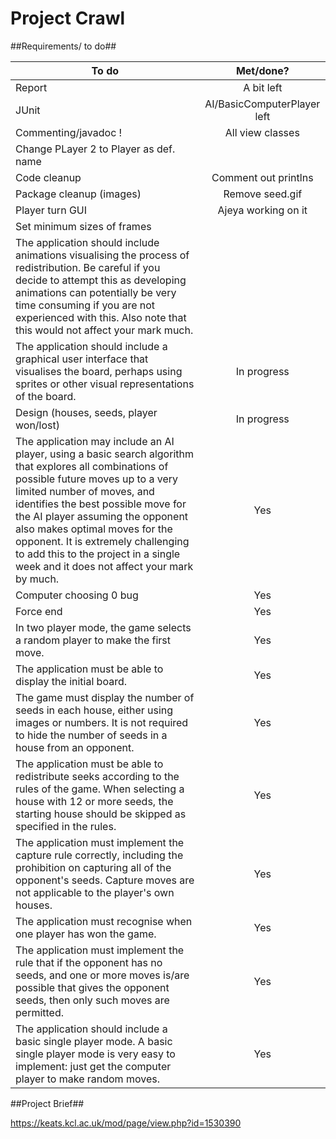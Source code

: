 # Project Crawl #

##Requirements/ to do##

| To do                | Met/done?           |
| -------------------------- |:--------------:| 
| Report | A bit left |
| JUnit | AI/BasicComputerPlayer left |
| Commenting/javadoc ! | All view classes |
| Change PLayer 2 to Player as def. name | |
| Code cleanup | Comment out printlns | 
| Package cleanup (images) | Remove seed.gif |
| Player turn GUI | Ajeya working on it|
| Set minimum sizes of frames | |
|The application should include animations visualising the process of redistribution. Be careful if you decide to attempt this as developing animations can potentially be very time consuming if you are not experienced with this. Also note that this would not affect your mark much.| |
|The application should include a graphical user interface that visualises the board, perhaps using sprites or other visual representations of the board. | In progress |
| Design (houses, seeds, player won/lost) | In progress |
|The application may include an AI player, using a basic search algorithm that explores all combinations of possible future moves up to a very limited number of moves, and identifies the best possible move for the AI player assuming the opponent also makes optimal moves for the opponent. It is extremely challenging to add this to the project in a single week and it does not affect your mark by much.| Yes |
| Computer choosing 0 bug | Yes  |
| Force end | Yes |
| In two player mode, the game selects a random player to make the first move.  | Yes |
| The application must be able to display the initial board. | Yes |
| The game must display the number of seeds in each house, either using images or numbers. It is not required to hide the number of seeds in a house from an opponent. | Yes |
| The application must be able to redistribute seeks according to the rules of the game. When selecting a house with 12 or more seeds, the starting house should be skipped as specified in the rules. | Yes |
| The application must implement the capture rule correctly, including the prohibition on capturing all of the opponent's seeds. Capture moves are not applicable to the player's own houses. | Yes |
| The application must recognise when one player has won the game. | Yes |
| The application must implement the rule that if the opponent has no seeds, and one or more moves is/are possible that gives the opponent seeds, then only such moves are permitted. |  Yes |
|The application should include a basic single player mode. A basic single player mode is very easy to implement: just get the computer player to make random moves.| Yes |


##Project Brief##

https://keats.kcl.ac.uk/mod/page/view.php?id=1530390
